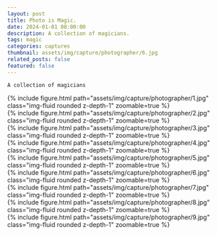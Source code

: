 ```yaml
---
layout: post
title: Photo is Magic. 
date: 2024-01-01 08:00:00
description: A collection of magicians.
tags: magic
categories: captures 
thumbnail: assets/img/capture/photographer/6.jpg
related_posts: false
featured: false 
---
```

<!-- 「Photo is Magic」<br/>&emsp;A collection of magicians. -->
    A collection of magicians
<div class="row mt-3">
    <div class="col-sm mt-3 mt-md-0">
        {% include figure.html path="assets/img/capture/photographer/1.jpg" class="img-fluid rounded z-depth-1" zoomable=true %}
    </div>
    <div class="col-sm mt-3 mt-md-0">
        {% include figure.html path="assets/img/capture/photographer/2.jpg" class="img-fluid rounded z-depth-1" zoomable=true %}
    </div>
    <div class="col-sm mt-3 mt-md-0">
        {% include figure.html path="assets/img/capture/photographer/3.jpg" class="img-fluid rounded z-depth-1" zoomable=true %}
    </div>
</div>
<!-- <div class="caption">
    A simple, elegant caption looks good between image rows, after each row, or doesn't have to be there at all.
</div> -->


<div class="row mt-3">
    <div class="col-sm mt-3 mt-md-0">
        {% include figure.html path="assets/img/capture/photographer/4.jpg" class="img-fluid rounded z-depth-1" zoomable=true %}
    </div>
    <div class="col-sm mt-3 mt-md-0">
        {% include figure.html path="assets/img/capture/photographer/5.jpg" class="img-fluid rounded z-depth-1" zoomable=true %}
    </div>
    <div class="col-sm mt-3 mt-md-0">
        {% include figure.html path="assets/img/capture/photographer/6.jpg" class="img-fluid rounded z-depth-1" zoomable=true %}
    </div>
</div>


<div class="row mt-3">
    <div class="col-sm mt-3 mt-md-0">
        {% include figure.html path="assets/img/capture/photographer/7.jpg" class="img-fluid rounded z-depth-1" zoomable=true %}
    </div>
    <div class="col-sm mt-3 mt-md-0">
        {% include figure.html path="assets/img/capture/photographer/8.jpg" class="img-fluid rounded z-depth-1" zoomable=true %}
    </div>
    <div class="col-sm mt-3 mt-md-0">
        {% include figure.html path="assets/img/capture/photographer/9.jpg" class="img-fluid rounded z-depth-1" zoomable=true %}
    </div>
</div>
